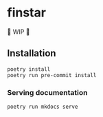 # finstar

🚧 WIP 🚧

## Installation

```
poetry install
poetry run pre-commit install
```

### Serving documentation

```
poetry run mkdocs serve
```
